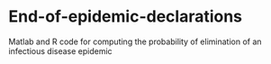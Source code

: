 # End-of-epidemic-declarations
Matlab and R code for computing the probability of elimination of an infectious disease epidemic
